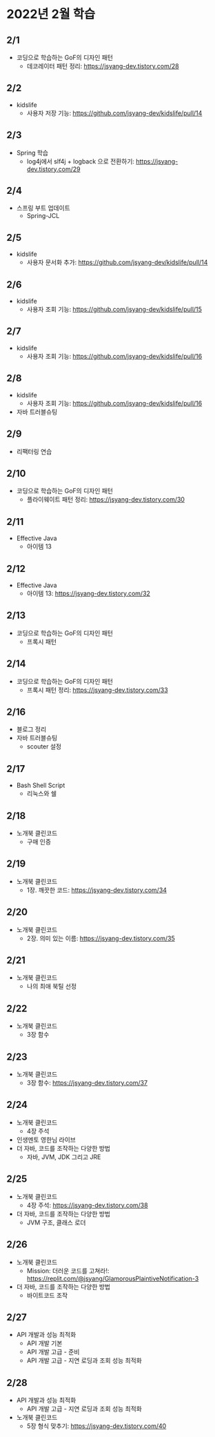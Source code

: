 # 2022년 2월 학습

## 2/1

- 코딩으로 학습하는 GoF의 디자인 패턴
  - 데코레이터 패턴 정리: <https://jsyang-dev.tistory.com/28>

## 2/2

- kidslife
  - 사용자 저장 기능: <https://github.com/jsyang-dev/kidslife/pull/14>

## 2/3

- Spring 학습
  - log4j에서 slf4j + logback 으로 전환하기: <https://jsyang-dev.tistory.com/29>

## 2/4

- 스프링 부트 업데이트
  - Spring-JCL

## 2/5

- kidslife
  - 사용자 문서화 추가: <https://github.com/jsyang-dev/kidslife/pull/14>

## 2/6

- kidslife
  - 사용자 조회 기능: <https://github.com/jsyang-dev/kidslife/pull/15>

## 2/7

- kidslife
  - 사용자 조회 기능: <https://github.com/jsyang-dev/kidslife/pull/16>

## 2/8

- kidslife
  - 사용자 조회 기능: <https://github.com/jsyang-dev/kidslife/pull/16>
- 자바 트러블슈팅

## 2/9

- 리팩터링 연습

## 2/10

- 코딩으로 학습하는 GoF의 디자인 패턴
  - 플라이웨이트 패턴 정리: <https://jsyang-dev.tistory.com/30>

## 2/11

- Effective Java
  - 아이템 13

## 2/12

- Effective Java
  - 아이템 13: <https://jsyang-dev.tistory.com/32>

## 2/13

- 코딩으로 학습하는 GoF의 디자인 패턴
  - 프록시 패턴

## 2/14

- 코딩으로 학습하는 GoF의 디자인 패턴
  - 프록시 패턴 정리: <https://jsyang-dev.tistory.com/33>

## 2/16

- 블로그 정리
- 자바 트러블슈팅
  - scouter 설정

## 2/17

- Bash Shell Script
  - 리눅스와 쉘

## 2/18

- 노개북 클린코드
  - 구매 인증

## 2/19

- 노개북 클린코드
  - 1장. 깨끗한 코드: <https://jsyang-dev.tistory.com/34>

## 2/20

- 노개북 클린코드
  - 2장. 의미 있는 이름: <https://jsyang-dev.tistory.com/35>

## 2/21

- 노개북 클린코드
  - 나의 최애 북틸 선정

## 2/22

- 노개북 클린코드
  - 3장 함수

## 2/23

- 노개북 클린코드
  - 3장 함수: <https://jsyang-dev.tistory.com/37>

## 2/24

- 노개북 클린코드
  - 4장 주석
- 인생멘토 영한님 라이브
- 더 자바, 코드를 조작하는 다양한 방법
  - 자바, JVM, JDK 그리고 JRE

## 2/25

- 노개북 클린코드
  - 4장 주석: <https://jsyang-dev.tistory.com/38>
- 더 자바, 코드를 조작하는 다양한 방법
  - JVM 구조, 클래스 로더

## 2/26

- 노개북 클린코드
  - Mission: 더러운 코드를 고쳐라!: <https://replit.com/@jsyang/GlamorousPlaintiveNotification-3>
- 더 자바, 코드를 조작하는 다양한 방법
  - 바이트코드 조작

## 2/27

- API 개발과 성능 최적화
  - API 개발 기본
  - API 개발 고급 - 준비
  - API 개발 고급 - 지연 로딩과 조회 성능 최적화

## 2/28

- API 개발과 성능 최적화
  - API 개발 고급 - 지연 로딩과 조회 성능 최적화
- 노개북 클린코드
  - 5장 형식 맞추기: <https://jsyang-dev.tistory.com/40>
  